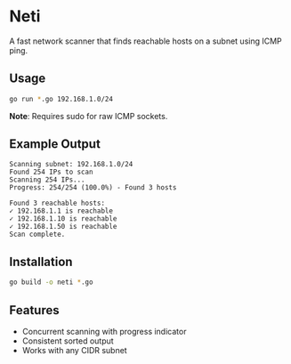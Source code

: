 # Neti

A fast network scanner that finds reachable hosts on a subnet using ICMP ping.

## Usage

```bash
go run *.go 192.168.1.0/24
```

**Note**: Requires sudo for raw ICMP sockets.

## Example Output

```
Scanning subnet: 192.168.1.0/24
Found 254 IPs to scan
Scanning 254 IPs...
Progress: 254/254 (100.0%) - Found 3 hosts

Found 3 reachable hosts:
✓ 192.168.1.1 is reachable
✓ 192.168.1.10 is reachable
✓ 192.168.1.50 is reachable
Scan complete.
```

## Installation

```bash
go build -o neti *.go
```

## Features

- Concurrent scanning with progress indicator
- Consistent sorted output
- Works with any CIDR subnet
